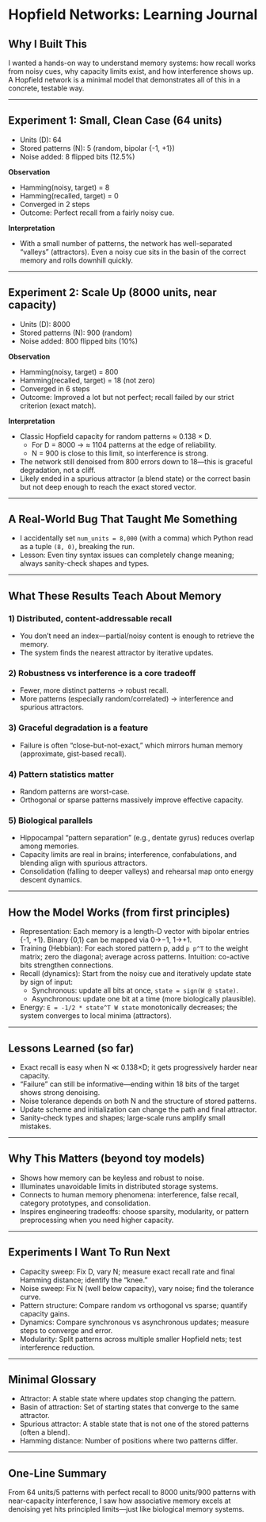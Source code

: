 # Hopfield Networks: Learning Journal

## Why I Built This
I wanted a hands-on way to understand memory systems: how recall works from noisy cues, why capacity limits exist, and how interference shows up. A Hopfield network is a minimal model that demonstrates all of this in a concrete, testable way.

---

## Experiment 1: Small, Clean Case (64 units)
- Units (D): 64
- Stored patterns (N): 5 (random, bipolar {-1, +1})
- Noise added: 8 flipped bits (12.5%)

**Observation**
- Hamming(noisy, target) = 8
- Hamming(recalled, target) = 0
- Converged in 2 steps
- Outcome: Perfect recall from a fairly noisy cue.

**Interpretation**
- With a small number of patterns, the network has well-separated “valleys” (attractors). Even a noisy cue sits in the basin of the correct memory and rolls downhill quickly.

---

## Experiment 2: Scale Up (8000 units, near capacity)
- Units (D): 8000
- Stored patterns (N): 900 (random)
- Noise added: 800 flipped bits (10%)

**Observation**
- Hamming(noisy, target) = 800
- Hamming(recalled, target) = 18 (not zero)
- Converged in 6 steps
- Outcome: Improved a lot but not perfect; recall failed by our strict criterion (exact match).

**Interpretation**
- Classic Hopfield capacity for random patterns ≈ 0.138 × D.
  - For D = 8000 → ≈ 1104 patterns at the edge of reliability.
  - N = 900 is close to this limit, so interference is strong.
- The network still denoised from 800 errors down to 18—this is graceful degradation, not a cliff.
- Likely ended in a spurious attractor (a blend state) or the correct basin but not deep enough to reach the exact stored vector.

---

## A Real-World Bug That Taught Me Something
- I accidentally set `num_units = 8,000` (with a comma) which Python read as a tuple `(8, 0)`, breaking the run.
- Lesson: Even tiny syntax issues can completely change meaning; always sanity-check shapes and types.

---

## What These Results Teach About Memory

### 1) Distributed, content-addressable recall
- You don’t need an index—partial/noisy content is enough to retrieve the memory.
- The system finds the nearest attractor by iterative updates.

### 2) Robustness vs interference is a core tradeoff
- Fewer, more distinct patterns → robust recall.
- More patterns (especially random/correlated) → interference and spurious attractors.

### 3) Graceful degradation is a feature
- Failure is often “close-but-not-exact,” which mirrors human memory (approximate, gist-based recall).

### 4) Pattern statistics matter
- Random patterns are worst-case.
- Orthogonal or sparse patterns massively improve effective capacity.

### 5) Biological parallels
- Hippocampal “pattern separation” (e.g., dentate gyrus) reduces overlap among memories.
- Capacity limits are real in brains; interference, confabulations, and blending align with spurious attractors.
- Consolidation (falling to deeper valleys) and rehearsal map onto energy descent dynamics.

---

## How the Model Works (from first principles)

- Representation: Each memory is a length-D vector with bipolar entries {-1, +1}. Binary {0,1} can be mapped via 0→−1, 1→+1.
- Training (Hebbian): For each stored pattern p, add `p p^T` to the weight matrix; zero the diagonal; average across patterns. Intuition: co-active bits strengthen connections.
- Recall (dynamics): Start from the noisy cue and iteratively update state by sign of input:
  - Synchronous: update all bits at once, `state = sign(W @ state)`.
  - Asynchronous: update one bit at a time (more biologically plausible). 
- Energy: `E = -1/2 * state^T W state` monotonically decreases; the system converges to local minima (attractors).

---

## Lessons Learned (so far)
- Exact recall is easy when N ≪ 0.138×D; it gets progressively harder near capacity.
- “Failure” can still be informative—ending within 18 bits of the target shows strong denoising.
- Noise tolerance depends on both N and the structure of stored patterns.
- Update scheme and initialization can change the path and final attractor.
- Sanity-check types and shapes; large-scale runs amplify small mistakes.

---

## Why This Matters (beyond toy models)
- Shows how memory can be keyless and robust to noise.
- Illuminates unavoidable limits in distributed storage systems.
- Connects to human memory phenomena: interference, false recall, category prototypes, and consolidation.
- Inspires engineering tradeoffs: choose sparsity, modularity, or pattern preprocessing when you need higher capacity.

---

## Experiments I Want To Run Next
- Capacity sweep: Fix D, vary N; measure exact recall rate and final Hamming distance; identify the “knee.”
- Noise sweep: Fix N (well below capacity), vary noise; find the tolerance curve.
- Pattern structure: Compare random vs orthogonal vs sparse; quantify capacity gains.
- Dynamics: Compare synchronous vs asynchronous updates; measure steps to converge and error.
- Modularity: Split patterns across multiple smaller Hopfield nets; test interference reduction.

---

## Minimal Glossary
- Attractor: A stable state where updates stop changing the pattern.
- Basin of attraction: Set of starting states that converge to the same attractor.
- Spurious attractor: A stable state that is not one of the stored patterns (often a blend).
- Hamming distance: Number of positions where two patterns differ.

---

## One-Line Summary
From 64 units/5 patterns with perfect recall to 8000 units/900 patterns with near-capacity interference, I saw how associative memory excels at denoising yet hits principled limits—just like biological memory systems.

